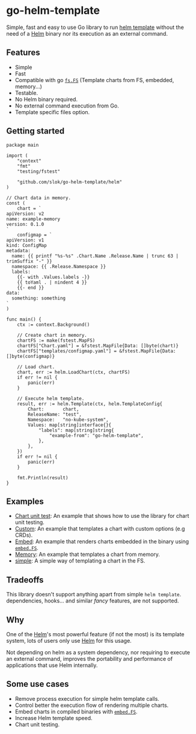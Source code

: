 # go-helm-template

Simple, fast and easy to use Go library to run [helm template][helm-template] without the need of a [Helm] binary nor its execution as an external command.

## Features

- Simple
- Fast
- Compatible with go [`fs.FS`](https://pkg.go.dev/io/fs#FS) (Template charts from FS, embedded, memory...)
- Testable.
- No Helm binary required.
- No external command execution from Go.
- Template specific files option.

## Getting started

```golang
package main

import (
    "context"
    "fmt"
    "testing/fstest"

    "github.com/slok/go-helm-template/helm"
)

// Chart data in memory.
const (
    chart = `
apiVersion: v2
name: example-memory
version: 0.1.0
`
    configmap = `
apiVersion: v1
kind: ConfigMap
metadata:
  name: {{ printf "%s-%s" .Chart.Name .Release.Name | trunc 63 | trimSuffix "-" }}
  namespace: {{ .Release.Namespace }}
  labels:
    {{- with .Values.labels -}}
    {{ toYaml . | nindent 4 }}
    {{- end }}
data:
  something: something
`
)

func main() {
    ctx := context.Background()

    // Create chart in memory.
    chartFS := make(fstest.MapFS)
    chartFS["Chart.yaml"] = &fstest.MapFile{Data: []byte(chart)}
    chartFS["templates/configmap.yaml"] = &fstest.MapFile{Data: []byte(configmap)}

    // Load chart.
    chart, err := helm.LoadChart(ctx, chartFS)
    if err != nil {
        panic(err)
    }

    // Execute helm template.
    result, err := helm.Template(ctx, helm.TemplateConfig{
        Chart:       chart,
        ReleaseName: "test",
        Namespace:   "no-kube-system",
        Values: map[string]interface{}{
            "labels": map[string]string{
                "example-from": "go-helm-template",
            },
        },
    })
    if err != nil {
        panic(err)
    }

    fmt.Println(result)
}
```

## Examples

- [Chart unit test](./examples/chart-unit-test): An example that shows how to use the library for chart unit testing.
- [Custom](examples/custom): An example that templates a chart with custom options (e.g CRDs).
- [Embed](examples/embed): An example that renders charts embedded in the binary using [`embed.FS`][embed-fs].
- [Memory](examples/memory): An example that templates a chart from memory.
- [simple](examples/simple): A simple way of templating a chart in the FS.


## Tradeoffs

This library doesn't support anything apart from simple `helm template`. dependencies, hooks... and similar _fancy_ features, are not supported.

## Why

One of the [Helm]'s most powerful feature (if not the most) is its template system, lots of users only use [Helm] for this usage.

Not depending on helm as a system dependency, nor requiring to execute an external command, improves the portability and performance of applications that use Helm internally.


## Some use cases

- Remove process execution for simple helm template calls.
- Control better the execution flow of rendering multiple charts.
- Embed charts in compiled binaries with [`embed.FS`][embed-fs].
- Increase Helm template speed.
- Chart unit testing.

[helm]: https://helm.sh
[helm-template]: https://helm.sh/docs/helm/helm_template/
[embed-fs]: https://pkg.go.dev/embed#FS
